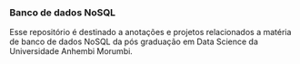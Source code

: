 ### Banco de dados NoSQL 

Esse repositório é destinado a anotações e projetos relacionados a matéria de banco de dados NoSQL da pós graduação em 
Data Science da Universidade Anhembi Morumbi. 